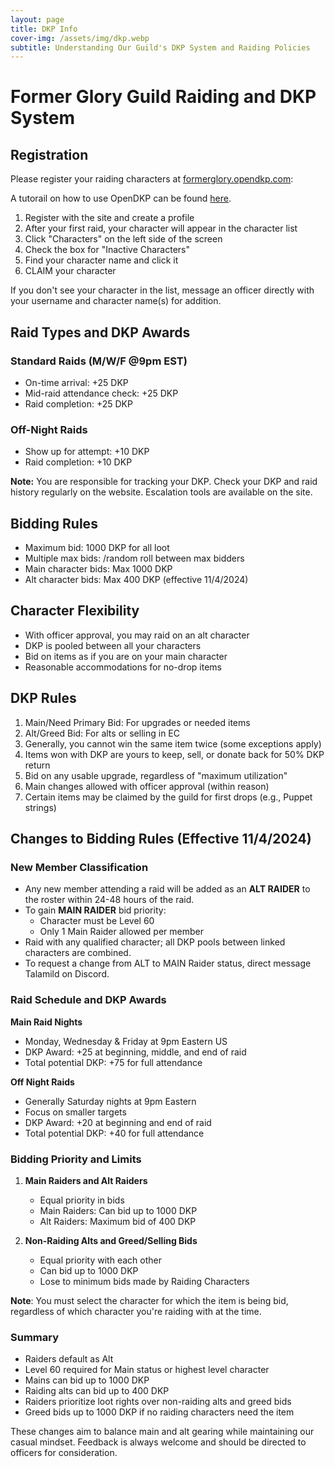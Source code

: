 ```yaml
---
layout: page
title: DKP Info
cover-img: /assets/img/dkp.webp
subtitle: Understanding Our Guild's DKP System and Raiding Policies
---
```


# Former Glory Guild Raiding and DKP System

## Registration

Please register your raiding characters at [formerglory.opendkp.com](https://formerglory.opendkp.com):

A tutorail on how to use OpenDKP can be found [here](https://formerglory.lol/2024-11-10-opendkp-tutorial/).

1. Register with the site and create a profile
2. After your first raid, your character will appear in the character list
3. Click "Characters" on the left side of the screen
4. Check the box for "Inactive Characters"
5. Find your character name and click it
6. CLAIM your character

If you don't see your character in the list, message an officer directly with your username and character name(s) for addition.

## Raid Types and DKP Awards

### Standard Raids (M/W/F @9pm EST)
- On-time arrival: +25 DKP
- Mid-raid attendance check: +25 DKP
- Raid completion: +25 DKP

### Off-Night Raids
- Show up for attempt: +10 DKP
- Raid completion: +10 DKP

**Note:** You are responsible for tracking your DKP. Check your DKP and raid history regularly on the website. Escalation tools are available on the site.

## Bidding Rules

- Maximum bid: 1000 DKP for all loot
- Multiple max bids: /random roll between max bidders
- Main character bids: Max 1000 DKP
- Alt character bids: Max 400 DKP (effective 11/4/2024)

## Character Flexibility

- With officer approval, you may raid on an alt character
- DKP is pooled between all your characters
- Bid on items as if you are on your main character
- Reasonable accommodations for no-drop items

## DKP Rules

1. Main/Need Primary Bid: For upgrades or needed items
2. Alt/Greed Bid: For alts or selling in EC
3. Generally, you cannot win the same item twice (some exceptions apply)
4. Items won with DKP are yours to keep, sell, or donate back for 50% DKP return
5. Bid on any usable upgrade, regardless of "maximum utilization"
6. Main changes allowed with officer approval (within reason)
7. Certain items may be claimed by the guild for first drops (e.g., Puppet strings)

## Changes to Bidding Rules (Effective 11/4/2024)

### New Member Classification

- Any new member attending a raid will be added as an **ALT RAIDER** to the roster within 24-48 hours of the raid.
- To gain **MAIN RAIDER** bid priority:
  - Character must be Level 60
  - Only 1 Main Raider allowed per member
- Raid with any qualified character; all DKP pools between linked characters are combined.
- To request a change from ALT to MAIN Raider status, direct message Talamild on Discord.

### Raid Schedule and DKP Awards

**Main Raid Nights**
- Monday, Wednesday & Friday at 9pm Eastern US
- DKP Award: +25 at beginning, middle, and end of raid
- Total potential DKP: +75 for full attendance

**Off Night Raids**
- Generally Saturday nights at 9pm Eastern
- Focus on smaller targets
- DKP Award: +20 at beginning and end of raid
- Total potential DKP: +40 for full attendance

### Bidding Priority and Limits

1. **Main Raiders and Alt Raiders**
   - Equal priority in bids
   - Main Raiders: Can bid up to 1000 DKP
   - Alt Raiders: Maximum bid of 400 DKP

2. **Non-Raiding Alts and Greed/Selling Bids**
   - Equal priority with each other
   - Can bid up to 1000 DKP
   - Lose to minimum bids made by Raiding Characters

**Note**: You must select the character for which the item is being bid, regardless of which character you're raiding with at the time.

### Summary

- Raiders default as Alt
- Level 60 required for Main status or highest level character
- Mains can bid up to 1000 DKP
- Raiding alts can bid up to 400 DKP
- Raiders prioritize loot rights over non-raiding alts and greed bids
- Greed bids up to 1000 DKP if no raiding characters need the item

These changes aim to balance main and alt gearing while maintaining our casual mindset. Feedback is always welcome and should be directed to officers for consideration.
